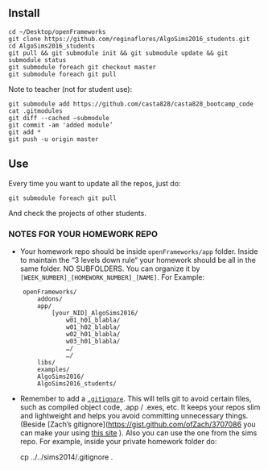 ## Install

	cd ~/Desktop/openFrameworks
	git clone https://github.com/reginaflores/AlgoSims2016_students.git
	cd AlgoSims2016_students
	git pull && git submodule init && git submodule update && git submodule status
	git submodule foreach git checkout master
	git submodule foreach git pull
	
Note to teacher (not for student use):

	git submodule add https://github.com/casta828/casta828_bootcamp_code
	cat .gitmodules
	git diff --cached —submodule
	git commit -am 'added module’
	git add *
	git push -u origin master

## Use

Every time you want to update all the repos, just do:

	git submodule foreach git pull

And check the projects of other students.

### NOTES FOR YOUR HOMEWORK REPO

* Your homework repo should be inside ```openFrameworks/app``` folder. Inside to maintain the “3 levels down rule“ your homework should be all in the same folder. NO SUBFOLDERS. You can organize it by ```[WEEK_NUMBER]_[HOMEWORK_NUMBER]_[NAME]```. For Example:

```
	openFrameworks/
		addons/
		app/
			[your_NID]_AlgoSims2016/
				w01_h01_blabla/
				w01_h02_blabla/
				w02_h01_blabla/ 
				w03_h01_blabla/ 
				…/
				…/
		libs/
		examples/
		AlgoSims2016/
		AlgoSims2016_students/
 ```

* Remember to add a [```.gitignore```](https://gist.github.com/ofZach/3707086). This will tells git to avoid certain files, such as compiled object code, .app / .exes, etc. It keeps your repos slim and lightweight and helps you avoid committing unnecessary things. (Beside [Zach’s gitignore](https://gist.github.com/ofZach/3707086 you can make your using [this site](http://www.gitignore.io/) ). Also you can use the one from the sims repo. For example, inside your private homework folder do:

	cp ../../sims2014/.gitignore .


